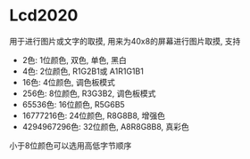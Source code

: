 # Lcd2020

用于进行图片或文字的取摸, 用来为40x8的屏幕进行图片取摸, 支持
+ 2色: 1位颜色, 双色, 单色, 黑白
+ 4色: 2位颜色, R1G2B1或 A1R1G1B1
+ 16色: 4位颜色, 调色板模式
+ 256色: 8位颜色, R3G3B2, 调色板模式
+ 65536色: 16位颜色, R5G6B5
+ 16777216色: 24位颜色, R8G8B8, 增强色
+ 4294967296色: 32位颜色, A8R8G8B8, 真彩色

小于8位颜色可以选用高低字节顺序
